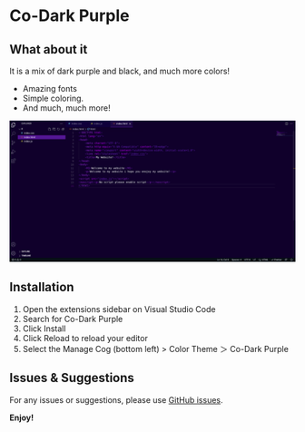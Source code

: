 # Co-Dark Purple

## What about it
It is a mix of dark purple and black, and much more colors!
* Amazing fonts
* Simple coloring.
* And much, much more!

![N|Solid](/img/view1.png)

## Installation

1. Open the extensions sidebar on Visual Studio Code
1. Search for Co-Dark Purple
1. Click Install
1. Click Reload to reload your editor
1. Select the Manage Cog (bottom left) > Color Theme ＞ Co-Dark Purple

## Issues & Suggestions

For any issues or suggestions, please use [GitHub issues](https://github.com/bmayttvv/Co-Purple/issues).

**Enjoy!**
